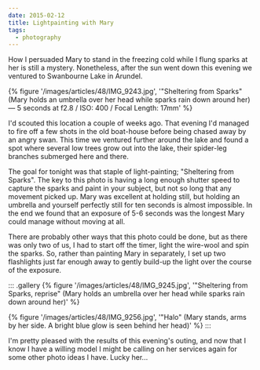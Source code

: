 ```yaml
---
date: 2015-02-12
title: Lightpainting with Mary
tags:
  - photography
---
```

How I persuaded Mary to stand in the freezing cold while I flung sparks at her is still a mystery. Nonetheless, after the sun went down this evening we ventured to Swanbourne Lake in Arundel.

{% figure '/images/articles/48/IMG_9243.jpg', '"Sheltering from Sparks" (Mary holds an umbrella over her head while sparks rain down around her) — 5 seconds at f2.8 / ISO: 400 / Focal Length: 17mm' %}

I'd scouted this location a couple of weeks ago. That evening I'd managed to fire off a few shots in the old boat-house before being chased away by an angry swan. This time we ventured further around the lake and found a spot where several low trees grow out into the lake, their spider-leg branches submerged here and there.

The goal for tonight was that staple of light-painting; "Sheltering from Sparks". The key to this photo is having a long enough shutter speed to capture the sparks and paint in your subject, but not so long that any movement picked up. Mary was excellent at holding still, but holding an umbrella and yourself perfectly still for ten seconds is almost impossible. In the end we found that an exposure of 5-6 seconds was the longest Mary could manage without moving at all.

There are probably other ways that this photo could be done, but as there was only two of us, I had to start off the timer, light the wire-wool and spin the sparks. So, rather than painting Mary in separately, I set up two  flashlights just far enough away to gently build-up the light over the course of the exposure.

::: .gallery
{% figure '/images/articles/48/IMG_9245.jpg', '"Sheltering from Sparks, reprise" (Mary holds an umbrella over her head while sparks rain down around her)' %}

{% figure '/images/articles/48/IMG_9256.jpg', '"Halo" (Mary stands, arms by her side. A bright blue glow is seen behind her head)' %}
:::

I'm pretty pleased with the results of this evening's outing, and now that I know I have a willing model I might be calling on her services again for some other photo ideas I have. Lucky her...
